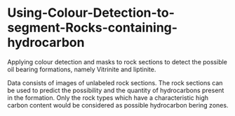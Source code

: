 # Using-Colour-Detection-to-segment-Rocks-containing-hydrocarbon
Applying colour detection and masks to rock sections to detect the possible oil bearing formations, namely Vitrinite and liptinite.

Data consists of images of unlabeled rock sections.
The rock sections can be used to predict the possibility and the quantity of hydrocarbons present in the formation.
Only the rock types which have a characteristic high carbon content would be considered as possible hydrocarbon bering zones.

